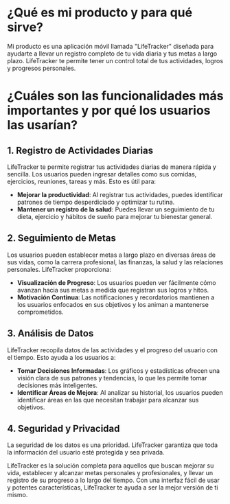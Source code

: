 # ¿Qué es mi producto y para qué sirve?

Mi producto es una aplicación móvil llamada "LifeTracker" diseñada para ayudarte a llevar un registro completo de tu vida diaria y tus metas a largo plazo. LifeTracker te permite tener un control total de tus actividades, logros y progresos personales. 

# ¿Cuáles son las funcionalidades más importantes y por qué los usuarios las usarían?

## 1. Registro de Actividades Diarias
LifeTracker te permite registrar tus actividades diarias de manera rápida y sencilla. Los usuarios pueden ingresar detalles como sus comidas, ejercicios, reuniones, tareas y más. Esto es útil para:

- **Mejorar la productividad**: Al registrar tus actividades, puedes identificar patrones de tiempo desperdiciado y optimizar tu rutina.
- **Mantener un registro de la salud**: Puedes llevar un seguimiento de tu dieta, ejercicio y hábitos de sueño para mejorar tu bienestar general.

## 2. Seguimiento de Metas
Los usuarios pueden establecer metas a largo plazo en diversas áreas de sus vidas, como la carrera profesional, las finanzas, la salud y las relaciones personales. LifeTracker proporciona:

- **Visualización de Progreso**: Los usuarios pueden ver fácilmente cómo avanzan hacia sus metas a medida que registran sus logros y hitos.
- **Motivación Continua**: Las notificaciones y recordatorios mantienen a los usuarios enfocados en sus objetivos y los animan a mantenerse comprometidos.

## 3. Análisis de Datos
LifeTracker recopila datos de las actividades y el progreso del usuario con el tiempo. Esto ayuda a los usuarios a:

- **Tomar Decisiones Informadas**: Los gráficos y estadísticas ofrecen una visión clara de sus patrones y tendencias, lo que les permite tomar decisiones más inteligentes.
- **Identificar Áreas de Mejora**: Al analizar su historial, los usuarios pueden identificar áreas en las que necesitan trabajar para alcanzar sus objetivos.

## 4. Seguridad y Privacidad
La seguridad de los datos es una prioridad. LifeTracker garantiza que toda la información del usuario esté protegida y sea privada.

LifeTracker es la solución completa para aquellos que buscan mejorar su vida, establecer y alcanzar metas personales y profesionales, y llevar un registro de su progreso a lo largo del tiempo. Con una interfaz fácil de usar y potentes características, LifeTracker te ayuda a ser la mejor versión de ti mismo.

